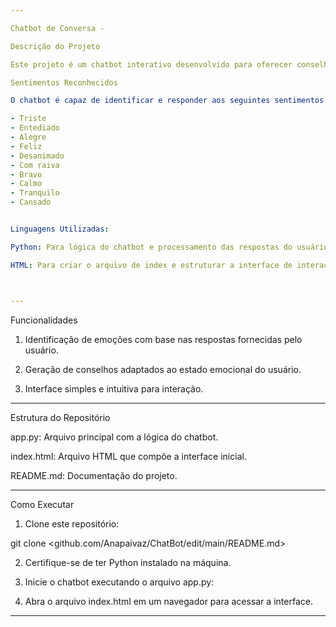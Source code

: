 ```yaml
---

Chatbot de Conversa - 

Descrição do Projeto

Este projeto é um chatbot interativo desenvolvido para oferecer conselhos personalizados com base nos sentimentos expressados pelo usuário. O sistema identifica as emoções do usuário a partir de suas respostas e fornece sugestões apropriadas para o estado emocional identificado.

Sentimentos Reconhecidos

O chatbot é capaz de identificar e responder aos seguintes sentimentos:

- Triste 
- Entediado
- Alegre
- Feliz
- Desanimado
- Com raiva
- Bravo
- Calmo
- Tranquilo
- Cansado


Linguagens Utilizadas: 

Python: Para lógica do chatbot e processamento das respostas do usuário.

HTML: Para criar o arquivo de index e estruturar a interface de interação do chatbot.



---
```


Funcionalidades

1. Identificação de emoções com base nas respostas fornecidas pelo usuário.


2. Geração de conselhos adaptados ao estado emocional do usuário.


3. Interface simples e intuitiva para interação.


---

Estrutura do Repositório

app.py: Arquivo principal com a lógica do chatbot.

index.html: Arquivo HTML que compõe a interface inicial.

README.md: Documentação do projeto.


---

Como Executar

1. Clone este repositório:

git clone <github.com/Anapaivaz/ChatBot/edit/main/README.md>


2. Certifique-se de ter Python instalado na máquina.


3. Inicie o chatbot executando o arquivo app.py:


4. Abra o arquivo index.html em um navegador para acessar a interface.

---
